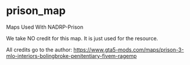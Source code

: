 # prison_map
Maps Used With NADRP-Prison

We take NO credit for this map. It is just used for the resource.

All credits go to the author: https://www.gta5-mods.com/maps/prison-3-mlo-interiors-bolingbroke-penitentiary-fivem-ragemp
